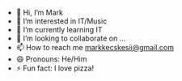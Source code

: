 - 👋 Hi, I’m Mark
- 👀 I’m interested in IT/Music
- 🌱 I’m currently learning IT
- 💞️ I’m looking to collaborate on ...
- 📫 How to reach me markkecskesii@gmail.com
- 😄 Pronouns: He/Him
- ⚡ Fun fact: I love pizza!
